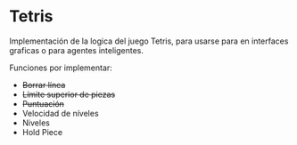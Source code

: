 # Tetris
Implementación de la logica del juego Tetris, para usarse para en interfaces graficas o para agentes inteligentes.

Funciones por implementar:
- ~~Borrar línea~~
- ~~Límite superior de piezas~~
- ~~Puntuación~~
- Velocidad de níveles
- Niveles
- Hold Piece
